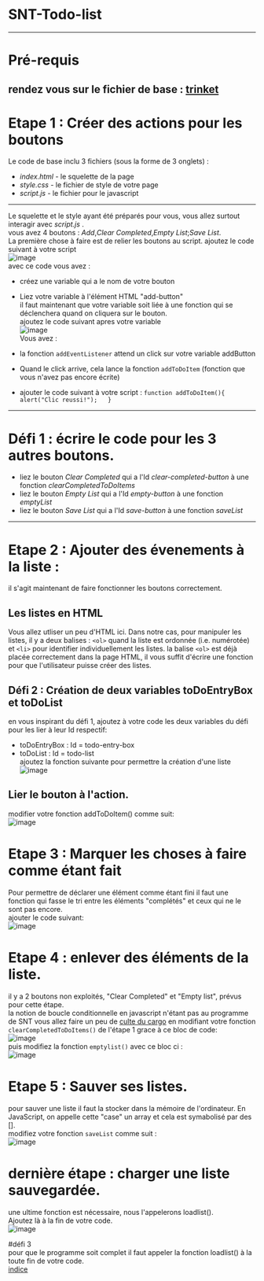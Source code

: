 # SNT-Todo-list  
-----------------------------------------  
# Pré-requis  
rendez vous sur le fichier de base : [trinket](https://trinket.io/html/c9641e2773)  
-----------------------------------------
# Etape 1 : Créer des actions pour les boutons  
Le code de base inclu 3 fichiers (sous la forme de 3 onglets) :  
* _index.html_ - le squelette de la page  
* _style.css_ - le fichier de style de votre page  
* _script.js_ - le fichier pour le javascript  
-------------------------------------------
Le squelette et le style ayant été préparés pour vous, vous allez surtout interagir avec _script.js_ .  
vous avez 4 boutons : _Add_,_Clear Completed_,_Empty List_;_Save List_.  
La première chose à faire est de relier les boutons au script. 
ajoutez le code suivant à votre script  
![image](https://github.com/Svt-lim/SNT-Todo-list/blob/master/to%20do%20list%20images/1-addbutton.jpg)  
avec ce code vous avez :  
* créez une variable qui a le nom de votre bouton  
* Liez votre variable à l'élément HTML "add-button"  
il faut maintenant que votre variable soit liée à une fonction qui se déclenchera quand on cliquera sur le bouton.  
ajoutez le code suivant apres votre variable  
![image](https://github.com/Svt-lim/SNT-Todo-list/blob/master/to%20do%20list%20images/2-listen%20to%20click.jpg)  
Vous avez :  
* la fonction `addEventListener` attend un click sur votre variable addButton  
* Quand le click arrive, cela lance la fonction `addToDoItem` (fonction que vous n'avez pas encore écrite)  

* ajouter le code suivant à votre script : 
`function addToDoItem(){    
  alert("Clic reussi!");  
}`  
-------------------------------------------
# Défi 1 : écrire le code pour les 3 autres boutons.  
* liez le bouton _Clear Completed_ qui a l'Id *clear-completed-button* à une fonction *clearCompletedToDoItems*  
* liez le bouton _Empty List_ qui a l'Id *empty-button* à une fonction *emptyList*  
* liez le bouton _Save List_ qui a l'Id *save-button* à une fonction *saveList*  
-------------------------------------------  
# Etape 2 : Ajouter des évenements à la liste :  
il s'agit maintenant de faire fonctionner les boutons correctement.  
## Les listes en HTML  
Vous allez utliser un peu d'HTML ici. Dans notre cas, pour manipuler les listes, il y a deux balises : `<ol>` quand la liste est ordonnée (i.e. numérotée) et `<li>` pour identifier individuellement les listes. la balise `<ol>` est déjà placée correctement dans la page HTML, il vous suffit d'écrire une fonction pour que l'utilisateur puisse créer des listes.  
## Défi 2 : Création de deux variables toDoEntryBox et toDoList  
en vous inspirant du défi 1, ajoutez à votre code les deux variables du défi pour les lier à leur Id respectif:  
* toDoEntryBox : Id = todo-entry-box
* toDoList     : Id = todo-list  
ajoutez la fonction suivante pour permettre la création d'une liste  
![image](https://github.com/Svt-lim/SNT-Todo-list/blob/master/to%20do%20list%20images/4-list.jpg)  
## Lier le bouton à l'action.  
modifier votre fonction addToDoItem() comme suit:  
![image](https://github.com/Svt-lim/SNT-Todo-list/blob/master/to%20do%20list%20images/5-list.jpg)  
# Etape 3 : Marquer les choses à faire comme étant fait  
Pour permettre de déclarer une élément comme étant fini il faut une fonction qui fasse le tri entre les éléments "complétés" et ceux qui ne le sont pas encore.  
ajouter le code suivant:  
![image](https://github.com/Svt-lim/SNT-Todo-list/blob/master/to%20do%20list%20images/6-this.jpg)  
# Etape 4 : enlever des éléments de la liste.  
il y a 2 boutons non exploités, "Clear Completed" et "Empty list", prévus pour cette étape.  
la notion de boucle conditionnelle en javascript n'étant pas au programme de SNT vous allez faire un peu de [culte du cargo](https://fr.wikipedia.org/wiki/Culte_du_cargo#En_informatique) en modifiant votre fonction `clearCompletedToDoItems()` de l'étape 1 grace à ce bloc de code:  
![image](https://github.com/Svt-lim/SNT-Todo-list/blob/master/to%20do%20list%20images/7-remove.jpg)  
puis modifiez la fonction `emptylist()` avec ce bloc ci :  
![image](https://github.com/Svt-lim/SNT-Todo-list/blob/master/to%20do%20list%20images/8-remove.jpg)  
# Etape 5 : Sauver ses listes.  
pour sauver une liste il faut la stocker dans la mémoire de l'ordinateur. En JavaScript, on appelle cette "case" un array et cela est symabolisé par des [].  
modifiez votre fonction `saveList` comme suit :  
![image](https://github.com/Svt-lim/SNT-Todo-list/blob/master/to%20do%20list%20images/11-savethelist.jpg)  
# dernière étape : charger une liste sauvegardée.

une ultime fonction est nécessaire, nous l'appelerons loadlist().  
Ajoutez là à la fin de votre code.  
![image](https://github.com/Svt-lim/SNT-Todo-list/blob/master/to%20do%20list%20images/12-loadthelist.jpg)  

#défi 3  
pour que le programme soit complet il faut appeler la fonction loadlist() à la toute fin de votre code.  
[indice](https://openclassrooms.com/fr/courses/146276-tout-sur-le-javascript/142744-creer-ses-propres-fonctions)







  


